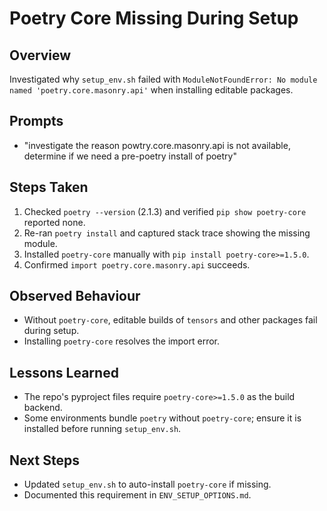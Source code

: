 # Poetry Core Missing During Setup

## Overview
Investigated why `setup_env.sh` failed with `ModuleNotFoundError: No module named 'poetry.core.masonry.api'` when installing editable packages.

## Prompts
- "investigate the reason powtry.core.masonry.api is not available, determine if we need a pre-poetry install of poetry"

## Steps Taken
1. Checked `poetry --version` (2.1.3) and verified `pip show poetry-core` reported none.
2. Re-ran `poetry install` and captured stack trace showing the missing module.
3. Installed `poetry-core` manually with `pip install poetry-core>=1.5.0`.
4. Confirmed `import poetry.core.masonry.api` succeeds.

## Observed Behaviour
- Without `poetry-core`, editable builds of `tensors` and other packages fail during setup.
- Installing `poetry-core` resolves the import error.

## Lessons Learned
- The repo's pyproject files require `poetry-core>=1.5.0` as the build backend.
- Some environments bundle `poetry` without `poetry-core`; ensure it is installed before running `setup_env.sh`.

## Next Steps
- Updated `setup_env.sh` to auto-install `poetry-core` if missing.
- Documented this requirement in `ENV_SETUP_OPTIONS.md`.
